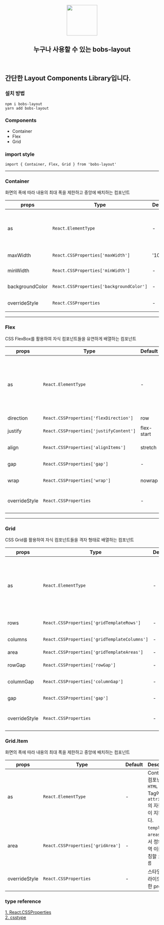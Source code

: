 <p align="middle" >
  <img width="100px;" src="https://em-content.zobj.net/source/skype/289/straight-ruler_1f4cf.png"/>
</p>
<h2 align="middle">누구나 사용할 수 있는 bobs-layout</h2>
<br/>

## 간단한 Layout Components Library입니다.

### 설치 방법

`npm i bobs-layout`  
`yarn add bobs-layout`

### Components

- Container
- Flex
- Grid

### import style

`import { Container, Flex, Grid } from 'bobs-layout'`

---

### Container

화면의 폭에 따라 내용의 최대 폭을 제한하고 중앙에 배치하는 컴포넌트

| props           | Type                                     | Default | Description                                                                        |
| --------------- | ---------------------------------------- | ------- | ---------------------------------------------------------------------------------- |
| as              | `React.ElementType`                      | -       | Container 컴포넌트의 `HTML Tag`. Tag에 맞춰 `attributes`의 자동 완성이 지원됩니다. |
| maxWidth        | `React.CSSProperties['maxWidth']`        | '100%'  | Content(children)의 최대 너비                                                      |
| minWidth        | `React.CSSProperties['minWidth']`        | -       | Content(children)의 최소 너비                                                      |
| backgroundColor | `React.CSSProperties['backgroundColor']` | -       | Container 컴포넌트의 배경색                                                        |
| overrideStyle   | `React.CSSProperties`                    | -       | 스타일 오버라이드를 위한 props                                                     |

---

### Flex

CSS FlexBox를 활용하여 자식 컴포넌트들을 유연하게 배열하는 컴포넌트

| props         | Type                                    | Default    | Description                                                                   |
| ------------- | --------------------------------------- | ---------- | ----------------------------------------------------------------------------- |
| as            | `React.ElementType`                     | -          | Flex 컴포넌트의 `HTML Tag`. Tag에 맞춰 `attributes`의 자동 완성이 지원됩니다. |
| direction     | `React.CSSProperties['flexDirection']`  | row        | item의 주 축                                                                  |
| justify       | `React.CSSProperties['justifyContent']` | flex-start | 주 축의 정렬 방법                                                             |
| align         | `React.CSSProperties['alignItems']`     | stretch    | 교차 축의 정렬 방법                                                           |
| gap           | `React.CSSProperties['gap']`            | -          | item 사이의 간격                                                              |
| wrap          | `React.CSSProperties['wrap']`           | nowrap     | Items의 줄 바꿈                                                               |
| overrideStyle | `React.CSSProperties`                   | -          | 스타일 오버라이드를 위한 props                                                |

---

### Grid

CSS Grid를 활용하여 자식 컴포넌트들을 격자 형태로 배열하는 컴포넌트

| props         | Type                                         | Default | Description                                                                   |
| ------------- | -------------------------------------------- | ------- | ----------------------------------------------------------------------------- |
| as            | `React.ElementType`                          | -       | Grid 컴포넌트의 `HTML Tag`. Tag에 맞춰 `attributes`의 자동 완성이 지원됩니다. |
| rows          | `React.CSSProperties['gridTemplateRows']`    | -       | 트랙의 행 배치                                                                |
| columns       | `React.CSSProperties['gridTemplateColumns']` | -       | 트랙의 열 배치                                                                |
| area          | `React.CSSProperties['gridTemplateAreas']`   | -       | 영역 배치                                                                     |
| rowGap        | `React.CSSProperties['rowGap']`              | -       | 행 셀 사이의 간격                                                             |
| columnGap     | `React.CSSProperties['columnGap']`           | -       | 열 셀 사이의 간격                                                             |
| gap           | `React.CSSProperties['gap']`                 | -       | 셀 사이의 간격                                                                |
| overrideStyle | `React.CSSProperties`                        | -       | 스타일 오버라이드를 위한 props                                                |

### Grid.Item

화면의 폭에 따라 내용의 최대 폭을 제한하고 중앙에 배치하는 컴포넌트

| props         | Type                              | Default | Description                                                                        |
| ------------- | --------------------------------- | ------- | ---------------------------------------------------------------------------------- |
| as            | `React.ElementType`               | -       | Container 컴포넌트의 `HTML Tag`. Tag에 맞춰 `attributes`의 자동 완성이 지원됩니다. |
| area          | `React.CSSProperties['gridArea']` | -       | `template-areas` 속성에서 정의한 영역 이름에 매칭할 `item 이름`                    |
| overrideStyle | `React.CSSProperties`             | -       | 스타일 오버라이드를 위한 props                                                     |

### type reference

[1. React.CSSProperties](https://github.com/DefinitelyTyped/DefinitelyTyped/blob/master/types/react/index.d.ts#L1623)  
[2. csstype](https://github.com/frenic/csstype/blob/master/index.d.ts)
